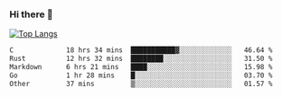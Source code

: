 ### Hi there 👋

<!--
**3Xpl0it3r/3Xpl0it3r** is a ✨ _special_ ✨ repository because its `README.md` (this file) appears on your GitHub profile.

Here are some ideas to get you started:

- 🔭 I’m currently working on ...
- 🌱 I’m currently learning ...
- 👯 I’m looking to collaborate on ...
- 🤔 I’m looking for help with ...
- 💬 Ask me about ...
- 📫 How to reach me: ...
- 😄 Pronouns: ...
- ⚡ Fun fact: ...
-->


[![Top Langs](https://github-readme-stats.vercel.app/api/top-langs/?username=3Xpl0it3r&layout=compact)](https://github.com/3Xpl0it3r/3Xpl0it3r)

<!--START_SECTION:waka-->

```txt
C             18 hrs 34 mins  ███████████▓░░░░░░░░░░░░░   46.64 %
Rust          12 hrs 32 mins  ████████░░░░░░░░░░░░░░░░░   31.50 %
Markdown      6 hrs 21 mins   ████░░░░░░░░░░░░░░░░░░░░░   15.98 %
Go            1 hr 28 mins    █░░░░░░░░░░░░░░░░░░░░░░░░   03.70 %
Other         37 mins         ▒░░░░░░░░░░░░░░░░░░░░░░░░   01.57 %
```

<!--END_SECTION:waka-->
